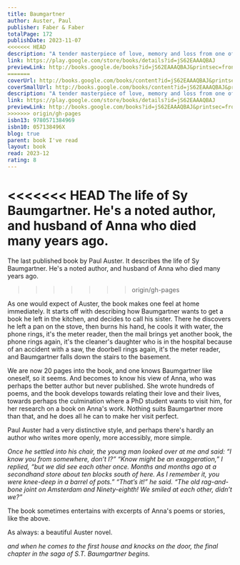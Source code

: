 ```yaml
---  
title: Baumgartner  
author: Auster, Paul  
publisher: Faber & Faber  
totalPage: 172  
publishDate: 2023-11-07  
<<<<<<< HEAD
description: "A tender masterpiece of love, memory and loss from one of the world's great writers. The life of Sy Baumgartner - noted author, and soon-to-be retired philosophy professor - has been defined by his deep, abiding love for his wife, Anna. Now Anna is gone, and Baumgartner is embarking on his seventies whilst trying to live with her absence. But Anna's voice is everywhere still, in every spiral of memory and reminiscence, in each recalled episode of the passionate forty years they shared. Rich with compassion, wit and an eye for beauty in the smallest, most transient episodes of ordinary life, Baumgartner is one of Auster's most luminous works - a tender late masterpiece of the ache of memory. What readers are saying: ***** Perfect, subtle, charming, funny and sad. **** Well-written and compelling but also comforting, like catching up with an old friend. **** This is a concise, beautifully-written and intelligent piece of understated introspective fiction from Auster."  
link: https://play.google.com/store/books/details?id=jS62EAAAQBAJ  
previewLink: http://books.google.de/books?id=jS62EAAAQBAJ&printsec=frontcover&dq=Paul+Auster,+Baumgartner&hl=&as_pt=BOOKS&cd=2&source=gbs_api  
=======
coverUrl: http://books.google.com/books/content?id=jS62EAAAQBAJ&printsec=frontcover&img=1&zoom=1&edge=curl&source=gbs_api  
coverSmallUrl: http://books.google.com/books/content?id=jS62EAAAQBAJ&printsec=frontcover&img=1&zoom=5&edge=curl&source=gbs_api  
description: "A tender masterpiece of love, memory and loss from one of the world's great writers. The life of Sy Baumgartner - noted author, and soon-to-be retired philosophy professor - has been defined by his deep, abiding love for his wife, Anna. Now Anna is gone, and Baumgartner is embarking on his seventies whilst trying to live with her absence. But Anna's voice is everywhere still, in every spiral of memory and reminiscence, in each recalled episode of the passionate forty years they shared. Rich with compassion, wit and an eye for beauty in the smallest, most transient episodes of ordinary life, Baumgartner is one of Auster's most luminous works - a tender late masterpiece of the ache of memory. What readers are saying: ***** Perfect, subtle, charming, funny and sad. **** Well-written and compelling but also comforting, like catching up with an old friend. **** This is a concise, beautifully-written and intelligent piece of understated introspective fiction from Auster."  
link: https://play.google.com/store/books/details?id=jS62EAAAQBAJ  
previewLink: http://books.google.com/books?id=jS62EAAAQBAJ&printsec=frontcover&dq=Paul+Auster,+Baumgartner&hl=&as_pt=BOOKS&cd=2&source=gbs_api  
>>>>>>> origin/gh-pages
isbn13: 9780571384969  
isbn10: 057138496X  
blog: true  
parent: book I've read  
layout: book  
read: 2023-12  
rating: 8  
---  
```

  
<<<<<<< HEAD
The life of Sy Baumgartner. He's a noted author, and husband of Anna who died many years ago.  
=======
The last published book by Paul Auster.  It describes the life of Sy Baumgartner. He's a noted author, and husband of Anna who died many years ago.  
>>>>>>> origin/gh-pages
  
As one would expect of Auster, the book makes one feel at home immediately.  It starts off with describing how Baumgartner wants to get a book he left in the kitchen, and decides to call his sister. There he discovers he left a pan on the stove, then burns his hand, he cools it with water, the phone rings, it's the meter reader, then the mail brings yet another book, the phone rings again, it's the cleaner's daughter who is in the hospital because of an accident with a saw, the doorbell rings again, it's the meter reader, and Baumgartner falls down the stairs to the basement.  
  
We are now 20 pages into the book, and one knows Baumgartner like oneself, so it seems.  And becomes to know his view of Anna, who was perhaps the better author but never published.  She wrote hundreds of poems, and the book develops towards relating their love and their lives, towards perhaps the culmination where a PhD student wants to visit him, for her research on a book on Anna's work.  Nothing suits Baumgartner more than that, and he does all he can to make her visit perfect.  
  
Paul Auster had a very distinctive style, and perhaps there's hardly an author who writes more openly, more accessibly, more simple.  
  
_Once he settled into his chair, the young man looked over at me and said: “I know you from somewhere, don’t I?” “Know might be an exaggeration,” I replied, “but we did see each other once. Months and months ago at a secondhand store about ten blocks south of here. As I remember it, you were knee-deep in a barrel of pots.” “That’s it!” he said. “The old rag-and-bone joint on Amsterdam and Ninety-eighth! We smiled at each other, didn’t we?”_  
  
The book sometimes entertains with excerpts of Anna's poems or stories, like the above.    
  
As always: a beautiful Auster novel.  
  
_and when he comes to the first house and knocks on the door, the final chapter in the saga of S.T. Baumgartner begins._